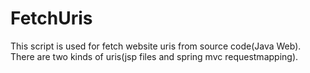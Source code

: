 FetchUris
======
This script is used for fetch website uris from source code(Java Web).
There are two kinds of uris(jsp files and spring mvc requestmapping).
